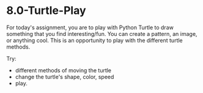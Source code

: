 # 8.0-Turtle-Play

For today's assignment, you are to play with Python Turtle to draw something that you find interesting/fun. You can create a pattern, an image, or anything cool. This is an opportunity to play with the different turtle methods. 

Try: 
- different methods of moving the turtle
- change the turtle's shape, color, speed
- play.
